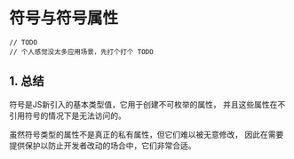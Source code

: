  # 符号与符号属性

    // TODO
    // 个人感觉没太多应用场景，先打个打个 TODO

## 1. 总结

符号是JS新引入的基本类型值，它用于创建不可枚举的属性，
并且这些属性在不引用符号的情况下是无法访问的。

虽然符号类型的属性不是真正的私有属性，但它们难以被无意修改，
因此在需要提供保护以防止开发者改动的场合中，它们非常合适。